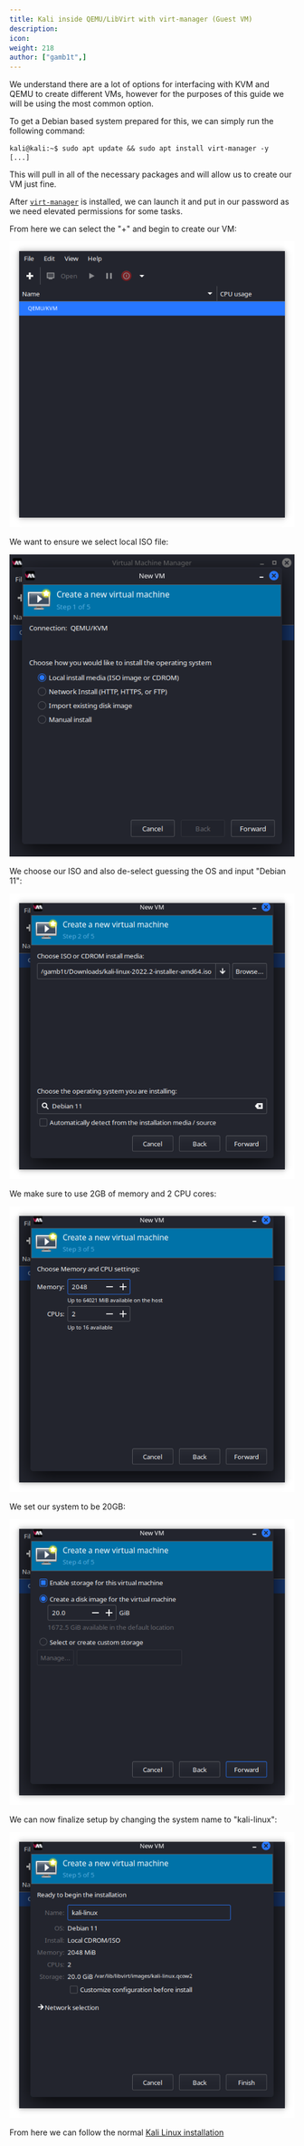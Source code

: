 ```yaml
---
title: Kali inside QEMU/LibVirt with virt-manager (Guest VM)
description:
icon:
weight: 218
author: ["gamb1t",]
---
```


We understand there are a lot of options for interfacing with KVM and QEMU to create different VMs, however for the purposes of this guide we will be using the most common option.

To get a Debian based system prepared for this, we can simply run the following command:

```console
kali@kali:~$ sudo apt update && sudo apt install virt-manager -y
[...]
```

This will pull in all of the necessary packages and will allow us to create our VM just fine.

After [`virt-manager`](https://manpages.debian.org/bullseye/virt-manager/virt-manager.1.en.html) is installed, we can launch it and put in our password as we need elevated permissions for some tasks.

From here we can select the "+" and begin to create our VM:

![](libvirt-1.png)

We want to ensure we select local ISO file:

![](libvirt-2.png)

We choose our ISO and also de-select guessing the OS and input "Debian 11":

![](libvirt-3.png)

We make sure to use 2GB of memory and 2 CPU cores:

![](libvirt-4.png)

We set our system to be 20GB:

![](libvirt-5.png)

We can now finalize setup by changing the system name to "kali-linux":

![](libvirt-6.png)

From here we can follow the normal [Kali Linux installation](/docs/installation/hard-disk-install/)
